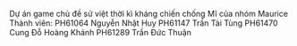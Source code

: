 Dự án game chủ đề sử việt thời kì kháng chiến chống Mĩ của nhóm Maurice
Thành viên: 
PH61064	Nguyễn Nhật Huy
PH61147	Trần Tài Tùng
PH61470	Cung Đỗ Hoàng Khánh
PH61289	Trần Đức Thuận
